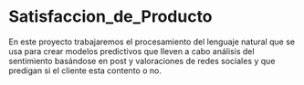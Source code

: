 # Satisfaccion_de_Producto
En este proyecto trabajaremos el procesamiento del lenguaje natural que se usa para crear modelos predictivos que lleven a cabo análisis del sentimiento basándose en post y valoraciones de redes sociales y que predigan si el cliente esta contento o no.
